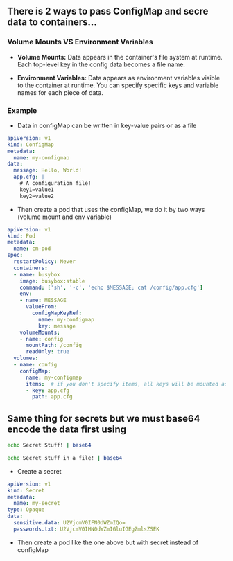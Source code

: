 ## There is 2 ways to pass ConfigMap and secre data to containers...

### Volume Mounts VS Environment Variables

- **Volume Mounts:** Data appears in the container's file system at runtime. Each top-level key in the config data becomes a file name.

- **Environment Variables:** Data appears as environment variables visible to the container at runtime. You can specify specific keys and variable names for each piece of data.


### Example

- Data in configMap can be written in key-value pairs or as a file

```yaml
apiVersion: v1
kind: ConfigMap
metadata: 
  name: my-configmap
data: 
  message: Hello, World! 
  app.cfg: |
    # A configuration file! 
    key1=value1 
    key2=value2
```

- Then create a pod that uses the configMap, we do it by two ways (volume mount and env variable)


```yaml
apiVersion: v1 
kind: Pod 
metadata: 
  name: cm-pod 
spec: 
  restartPolicy: Never 
  containers: 
  - name: busybox 
    image: busybox:stable 
    command: ['sh', '-c', 'echo $MESSAGE; cat /config/app.cfg'] 
    env: 
    - name: MESSAGE 
      valueFrom: 
        configMapKeyRef: 
          name: my-configmap 
          key: message 
    volumeMounts: 
    - name: config 
      mountPath: /config 
      readOnly: true 
  volumes: 
  - name: config 
    configMap: 
      name: my-configmap 
      items:  # if you don't specify items, all keys will be mounted as files
      - key: app.cfg 
        path: app.cfg
```

## Same thing for secrets but we must base64 encode the data first using
```bash
echo Secret Stuff! | base64 
 
echo Secret stuff in a file! | base64
```

- Create a secret

```yaml
apiVersion: v1 
kind: Secret 
metadata: 
  name: my-secret 
type: Opaque 
data: 
  sensitive.data: U2VjcmV0IFN0dWZmIQo= 
  passwords.txt: U2VjcmV0IHN0dWZmIGluIGEgZmlsZSEK
```

- Then create a pod like the one above but with secret instead of configMap


